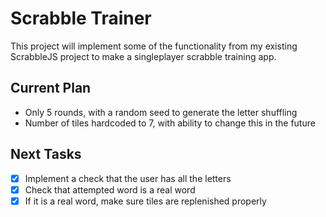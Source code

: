 # Scrabble Trainer

This project will implement some of the functionality from my existing ScrabbleJS project to make a singleplayer scrabble training app.

## Current Plan
- Only 5 rounds, with a random seed to generate the letter shuffling
- Number of tiles hardcoded to 7, with ability to change this in the future

## Next Tasks

- [x] Implement a check that the user has all the letters
- [x] Check that attempted word is a real word
- [x] If it is a real word, make sure tiles are replenished properly